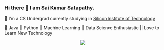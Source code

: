 ### Hi there 👋 I am Sai Kumar Satapathy.
🔭 I’m a CS Undergrad currently studying in [Silicon Institute of Technology](https://www.silicon.ac.in/)

🌱 Java  ||  Python  ||  Machine Learning  ||  Data Science Enthusiastic ||  Love to Learn New Technology  

<p align="center"> <img src="https://github-readme-stats.vercel.app/api?username=kumar-sai-21&show_icons=true&theme=gotham" />

<!--
**kumar-sai-21/kumar-sai-21** is a ✨ _special_ ✨ repository because its `README.md` (this file) appears on your GitHub profile.

Here are some ideas to get you started:

- 🔭 I’m currently studying in Silicon Institute of Technology

- 🌱 I’m currently learning ...
- 👯 I’m looking to collaborate on ...
- 🤔 I’m looking for help with ...
- 💬 Ask me about ...
- 📫 How to reach me: ...
- 😄 Pronouns: ...
- ⚡ Fun fact: ...
-->
